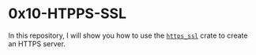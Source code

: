 # 0x10-HTPPS-SSL

In this repository, I will show you how to use the [`https_ssl`](https://crates.io/crates/https_ssl) crate to create an HTTPS server.
